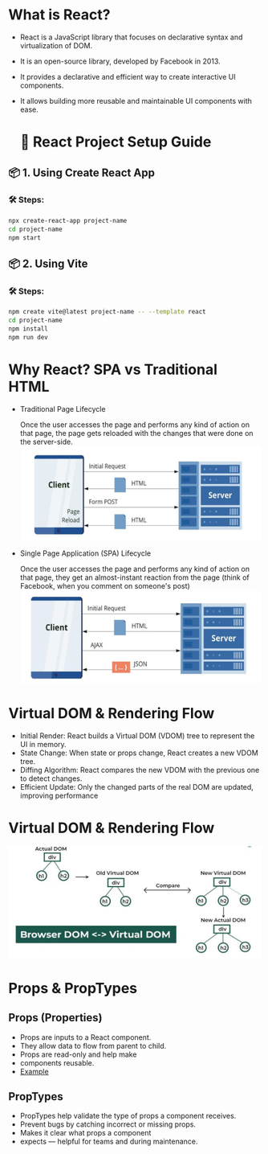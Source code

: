 # What is React?

- React is a JavaScript library that focuses on declarative syntax and 
virtualization of DOM.
- It is an open-source library, developed by Facebook in 2013.
- It provides a declarative and efficient way to create interactive UI 
components.
- It allows building more reusable and maintainable UI components with ease.

  # 🚀 React Project Setup Guide

## 📦 1. Using Create React App 

### 🛠 Steps:
```bash
npx create-react-app project-name
cd project-name
npm start 
```

## 📦 2. Using Vite

### 🛠 Steps:
```bash
npm create vite@latest project-name -- --template react
cd project-name
npm install
npm run dev
```

  
# Why React? SPA vs Traditional HTML
- Traditional Page Lifecycle

  Once the user accesses the page and performs any kind of action on that page, the page gets 
   reloaded with the changes that were done on the server-side.
  ![Traditional Page Lifecycle](img/Traditional.png)


- Single Page Application (SPA) Lifecycle

   Once the user accesses the page and performs any kind of action on that page, they get an 
  almost-instant reaction from the page (think of Facebook, when you comment on someone's post)
  ![SRA](img/SPR.png)

 # Virtual DOM & Rendering Flow
 - Initial Render: React builds a Virtual DOM (VDOM) tree to represent the UI in memory.
 - State Change: When state or props change, React creates a new VDOM tree.
 - Diffing Algorithm: React compares the new VDOM with the previous one to detect 
   changes.
 - Efficient Update: Only the changed parts of the real DOM are updated, improving 
   performance
# Virtual DOM & Rendering Flow
  ![VDom](img/VDom.png)


 # Props & PropTypes
## Props (Properties)
- Props are inputs to a React component.
- They allow data to flow from parent to child.
- Props are read-only and help make 
- components reusable.
- [Example](https://github.com/sudhanshusingh07/React/tree/main/props/src)
 ## PropTypes
- PropTypes help validate the type of props a component receives.
- Prevent bugs by catching incorrect or missing props.
- Makes it clear what props a component 
- expects — helpful for teams and during maintenance.
